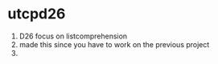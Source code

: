 # utcpd26

1. D26 focus on listcomprehension
2. made this since you have to work on the previous project 
3. 